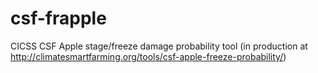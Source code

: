 # csf-frapple
CICSS CSF Apple stage/freeze damage probability tool
(in production at http://climatesmartfarming.org/tools/csf-apple-freeze-probability/)
